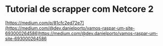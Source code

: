 # Tutorial de scrapper com Netcore 2

[https://medium.com/p/81cfc2ed72e7](https://medium.com/@dev.danielporto/vamos-raspar-um-site-693000264586)https://medium.com/@dev.danielporto/vamos-raspar-um-site-693000264586
